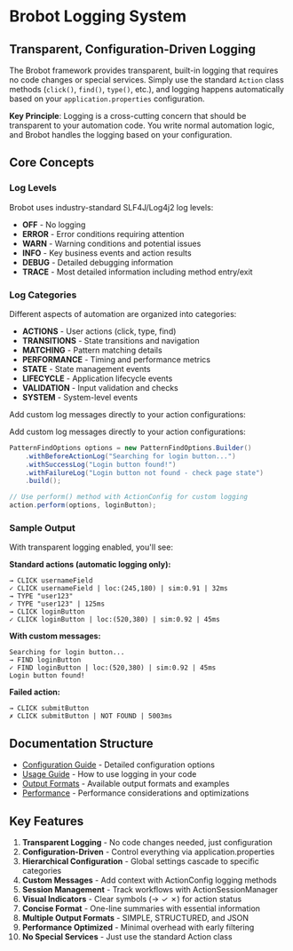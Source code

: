 # Brobot Logging System

## Transparent, Configuration-Driven Logging

The Brobot framework provides transparent, built-in logging that requires no code changes or special services. Simply use the standard `Action` class methods (`click()`, `find()`, `type()`, etc.), and logging happens automatically based on your `application.properties` configuration.

**Key Principle**: Logging is a cross-cutting concern that should be transparent to your automation code. You write normal automation logic, and Brobot handles the logging based on your configuration.

## Core Concepts

### Log Levels
Brobot uses industry-standard SLF4J/Log4j2 log levels:
- **OFF** - No logging
- **ERROR** - Error conditions requiring attention
- **WARN** - Warning conditions and potential issues
- **INFO** - Key business events and action results
- **DEBUG** - Detailed debugging information
- **TRACE** - Most detailed information including method entry/exit

### Log Categories
Different aspects of automation are organized into categories:
- **ACTIONS** - User actions (click, type, find)
- **TRANSITIONS** - State transitions and navigation
- **MATCHING** - Pattern matching details
- **PERFORMANCE** - Timing and performance metrics
- **STATE** - State management events
- **LIFECYCLE** - Application lifecycle events
- **VALIDATION** - Input validation and checks
- **SYSTEM** - System-level events

Add custom log messages directly to your action configurations:

Add custom log messages directly to your action configurations:

```java
PatternFindOptions options = new PatternFindOptions.Builder()
    .withBeforeActionLog("Searching for login button...")
    .withSuccessLog("Login button found!")
    .withFailureLog("Login button not found - check page state")
    .build();

// Use perform() method with ActionConfig for custom logging
action.perform(options, loginButton);
```

### Sample Output

With transparent logging enabled, you'll see:

**Standard actions (automatic logging only):**
```
→ CLICK usernameField
✓ CLICK usernameField | loc:(245,180) | sim:0.91 | 32ms
→ TYPE "user123"
✓ TYPE "user123" | 125ms
→ CLICK loginButton
✓ CLICK loginButton | loc:(520,380) | sim:0.92 | 45ms
```

**With custom messages:**
```
Searching for login button...
→ FIND loginButton
✓ FIND loginButton | loc:(520,380) | sim:0.92 | 45ms
Login button found!
```

**Failed action:**
```
→ CLICK submitButton
✗ CLICK submitButton | NOT FOUND | 5003ms
```

## Documentation Structure

- [Configuration Guide](configuration.md) - Detailed configuration options
- [Usage Guide](usage.md) - How to use logging in your code
- [Output Formats](output-formats.md) - Available output formats and examples
- [Performance](performance.md) - Performance considerations and optimizations

## Key Features

1. **Transparent Logging** - No code changes needed, just configuration
2. **Configuration-Driven** - Control everything via application.properties
3. **Hierarchical Configuration** - Global settings cascade to specific categories
4. **Custom Messages** - Add context with ActionConfig logging methods
5. **Session Management** - Track workflows with ActionSessionManager
6. **Visual Indicators** - Clear symbols (→ ✓ ✗) for action status
7. **Concise Format** - One-line summaries with essential information
8. **Multiple Output Formats** - SIMPLE, STRUCTURED, and JSON
9. **Performance Optimized** - Minimal overhead with early filtering
10. **No Special Services** - Just use the standard Action class